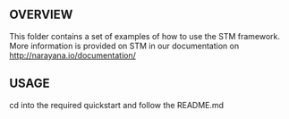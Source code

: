 OVERVIEW
--------
This folder contains a set of examples of how to use the STM framework. More information is provided on STM in our documentation on http://narayana.io/documentation/


USAGE
-----
cd into the required quickstart and follow the README.md